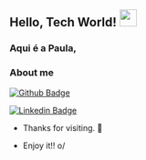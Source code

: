 ## Hello, Tech World! <img src=https://github.com/TheDudeThatCode/TheDudeThatCode/blob/master/Assets/Earth.gif width="30">
### Aqui é a  Paula,






### About me

[![Github Badge](https://img.shields.io/badge/-Github-000?style=flat-square&logo=Github&logoColor=white&link=https://github.com/paulaCoelhoo)](https://github.com/paulaCoelhoo)

[![Linkedin Badge](https://img.shields.io/badge/-LinkedIn-blue?style=flat-square&logo=Linkedin&logoColor=white&link=https://www.linkedin.com/in/paulacoelhod/)](https://www.linkedin.com/in/paulacoelhod/)



- Thanks for visiting. 💜

- Enjoy it!! o/

<!---
paulaCoelhoo/paulaCoelhoo is a ✨ special ✨ repository because its `README.md` (this file) appears on your GitHub profile.
You can click the Preview link to take a look at your changes.
--->

